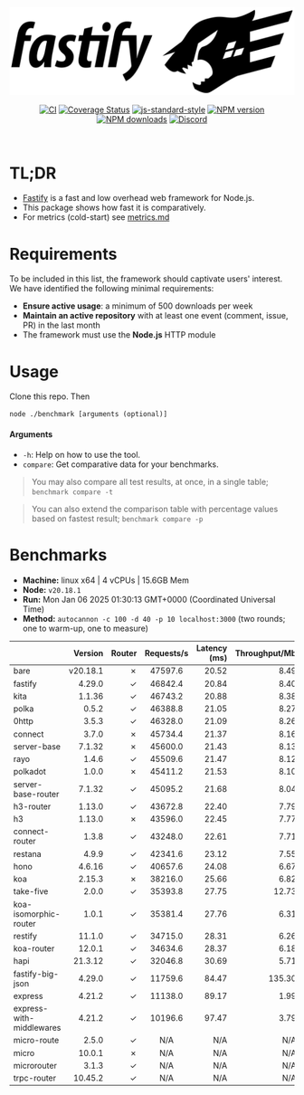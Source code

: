 <div align="center">
  <img src="https://github.com/fastify/graphics/raw/HEAD/fastify-landscape-outlined.svg" width="650" height="auto"/>
</div>

<div align="center">

[![CI](https://github.com/fastify/fastify/workflows/ci/badge.svg)](https://github.com/fastify/fastify/actions/workflows/ci.yml)
[![Coverage Status](https://coveralls.io/repos/github/fastify/fastify/badge.svg?branch=master)](https://coveralls.io/github/fastify/fastify?branch=master)
[![js-standard-style](https://img.shields.io/badge/code%20style-standard-brightgreen.svg?style=flat)](http://standardjs.com/)
[![NPM version](https://img.shields.io/npm/v/fastify.svg?style=flat)](https://www.npmjs.com/package/fastify)
[![NPM downloads](https://img.shields.io/npm/dm/fastify.svg?style=flat)](https://www.npmjs.com/package/fastify) [![Discord](https://img.shields.io/discord/725613461949906985)](https://discord.gg/fastify)

</div>
<br />

# TL;DR

* [Fastify](https://github.com/fastify/fastify) is a fast and low overhead web framework for Node.js.
* This package shows how fast it is comparatively.
* For metrics (cold-start) see [metrics.md](./METRICS.md)

# Requirements

To be included in this list, the framework should captivate users' interest. We have identified the following minimal requirements:
- **Ensure active usage**: a minimum of 500 downloads per week
- **Maintain an active repository** with at least one event (comment, issue, PR) in the last month
- The framework must use the **Node.js** HTTP module

# Usage

Clone this repo. Then 

```
node ./benchmark [arguments (optional)]
```

#### Arguments

* `-h`: Help on how to use the tool.
* `compare`: Get comparative data for your benchmarks.

> You may also compare all test results, at once, in a single table; `benchmark compare -t`

> You can also extend the comparison table with percentage values based on fastest result; `benchmark compare -p`
# Benchmarks

* __Machine:__ linux x64 | 4 vCPUs | 15.6GB Mem
* __Node:__ `v20.18.1`
* __Run:__ Mon Jan 06 2025 01:30:13 GMT+0000 (Coordinated Universal Time)
* __Method:__ `autocannon -c 100 -d 40 -p 10 localhost:3000` (two rounds; one to warm-up, one to measure)

|                          | Version  | Router | Requests/s | Latency (ms) | Throughput/Mb |
| :--                      | --:      | --:    | :-:        | --:          | --:           |
| bare                     | v20.18.1 | ✗      | 47597.6    | 20.52        | 8.49          |
| fastify                  | 4.29.0   | ✓      | 46842.4    | 20.84        | 8.40          |
| kita                     | 1.1.36   | ✓      | 46743.2    | 20.88        | 8.38          |
| polka                    | 0.5.2    | ✓      | 46388.8    | 21.05        | 8.27          |
| 0http                    | 3.5.3    | ✓      | 46328.0    | 21.09        | 8.26          |
| connect                  | 3.7.0    | ✗      | 45734.4    | 21.37        | 8.16          |
| server-base              | 7.1.32   | ✗      | 45600.0    | 21.43        | 8.13          |
| rayo                     | 1.4.6    | ✓      | 45509.6    | 21.47        | 8.12          |
| polkadot                 | 1.0.0    | ✗      | 45411.2    | 21.53        | 8.10          |
| server-base-router       | 7.1.32   | ✓      | 45095.2    | 21.68        | 8.04          |
| h3-router                | 1.13.0   | ✓      | 43672.8    | 22.40        | 7.79          |
| h3                       | 1.13.0   | ✗      | 43596.0    | 22.45        | 7.77          |
| connect-router           | 1.3.8    | ✓      | 43248.0    | 22.61        | 7.71          |
| restana                  | 4.9.9    | ✓      | 42341.6    | 23.12        | 7.55          |
| hono                     | 4.6.16   | ✓      | 40657.6    | 24.08        | 6.67          |
| koa                      | 2.15.3   | ✗      | 38216.0    | 25.66        | 6.82          |
| take-five                | 2.0.0    | ✓      | 35393.8    | 27.75        | 12.73         |
| koa-isomorphic-router    | 1.0.1    | ✓      | 35381.4    | 27.76        | 6.31          |
| restify                  | 11.1.0   | ✓      | 34715.0    | 28.31        | 6.26          |
| koa-router               | 12.0.1   | ✓      | 34634.6    | 28.37        | 6.18          |
| hapi                     | 21.3.12  | ✓      | 32046.8    | 30.69        | 5.71          |
| fastify-big-json         | 4.29.0   | ✓      | 11759.6    | 84.47        | 135.30        |
| express                  | 4.21.2   | ✓      | 11138.0    | 89.17        | 1.99          |
| express-with-middlewares | 4.21.2   | ✓      | 10196.6    | 97.47        | 3.79          |
| micro-route              | 2.5.0    | ✓      | N/A        | N/A          | N/A           |
| micro                    | 10.0.1   | ✗      | N/A        | N/A          | N/A           |
| microrouter              | 3.1.3    | ✓      | N/A        | N/A          | N/A           |
| trpc-router              | 10.45.2  | ✓      | N/A        | N/A          | N/A           |
